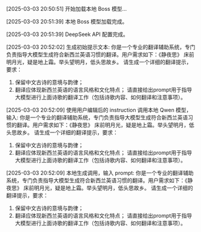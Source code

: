 [2025-03-03 20:50:51] 开始加载本地 Boss 模型...

[2025-03-03 20:51:39] 本地 Boss 模型加载完成。

[2025-03-03 20:51:39] DeepSeek API 配置完成。

[2025-03-03 20:52:02] 生成初始提示文本:
你是一个专业的翻译辅助系统，专门负责指导大模型生成符合新西兰英语习惯的翻译。用户需求如下：《静夜思》
床前明月光，疑是地上霜。举头望明月，低头思故乡。
请生成一个详细的翻译提示，要求：
1. 保留中文古诗的意境与韵律；
2. 翻译应体现新西兰英语的语言风格和文化特点；
请直接给出prompt用于指导大模型进行上面诗歌的翻译工作（包括诗歌内容、如何翻译和注意事项）。

[2025-03-03 20:52:09] 使用用户编辑后的 instruction 调用本地 Qwen 模型，输入:
你是一个专业的翻译辅助系统，专门负责指导大模型生成符合新西兰英语习惯的翻译。用户需求如下：《静夜思》
床前明月光，疑是地上霜。举头望明月，低头思故乡。
请生成一个详细的翻译提示，要求：
1. 保留中文古诗的意境与韵律；
2. 翻译应体现新西兰英语的语言风格和文化特点；
请直接给出prompt用于指导大模型进行上面诗歌的翻译工作（包括诗歌内容、如何翻译和注意事项）。

[2025-03-03 20:52:09] 本地生成调用，输入 prompt:
你是一个专业的翻译辅助系统，专门负责指导大模型生成符合新西兰英语习惯的翻译。用户需求如下：《静夜思》
床前明月光，疑是地上霜。举头望明月，低头思故乡。
请生成一个详细的翻译提示，要求：
1. 保留中文古诗的意境与韵律；
2. 翻译应体现新西兰英语的语言风格和文化特点；
请直接给出prompt用于指导大模型进行上面诗歌的翻译工作（包括诗歌内容、如何翻译和注意事项）。

